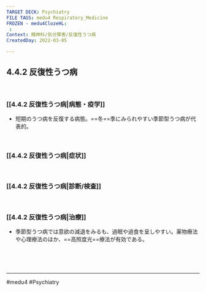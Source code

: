 ```yaml
---
TARGET DECK: Psychiatry
FILE TAGS: medu4 Respiratory_Medicine
FROZEN - medu4ClozeHL:
 : 
Context: 精神科/気分障害/反復性うつ病
CreatedDay: 2022-03-05

---
```


## 4.4.2 反復性うつ病

<br>

### [[4.4.2 反復性うつ病|病態・疫学]]
* 短期のうつ病を反復する病態。==冬==季にみられやすい季節型うつ病が代表的。
<!--ID: 1646551924455-->


<br>

### [[4.4.2 反復性うつ病|症状]]


<br>

### [[4.4.2 反復性うつ病|診断/検査]]


<br>

### [[4.4.2 反復性うつ病|治療]]
* 季節型うつ病では意欲の減退をみるも、過眠や過食を呈しやすい。薬物療法や心理療法のほか、==高照度光==療法が有効である。
<!--ID: 1646551924471-->


<br><br><br>

---
#medu4 #Psychiatry